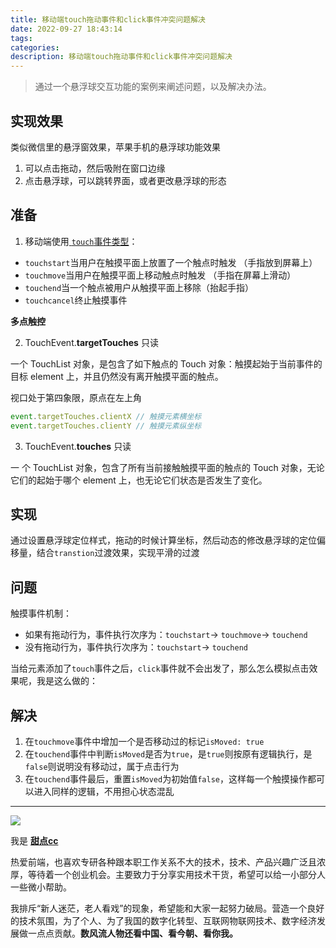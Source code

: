 ```yaml
---
title: 移动端touch拖动事件和click事件冲突问题解决
date: 2022-09-27 18:43:14
tags:
categories:
description: 移动端touch拖动事件和click事件冲突问题解决
---
```


> 通过一个悬浮球交互功能的案例来阐述问题，以及解决办法。


## 实现效果

类似微信里的悬浮窗效果，苹果手机的悬浮球功能效果

1. 可以点击拖动，然后吸附在窗口边缘
2. 点击悬浮球，可以跳转界面，或者更改悬浮球的形态


## 准备

1. 移动端使用[ `touch`事件类型](https://developer.mozilla.org/zh-CN/docs/Web/API/TouchEvent)：
- `touchstart`当用户在触摸平面上放置了一个触点时触发 （手指放到屏幕上）
- `touchmove`当用户在触摸平面上移动触点时触发 （手指在屏幕上滑动）
- `touchend`当一个触点被用户从触摸平面上移除（抬起手指）
- `touchcancel`终止触摸事件

**多点触控**

2. TouchEvent.**targetTouches** 只读

一个 TouchList 对象，是包含了如下触点的 Touch 对象：触摸起始于当前事件的目标 element 上，并且仍然没有离开触摸平面的触点。

视口处于第四象限，原点在左上角

```javascript
event.targetTouches.clientX // 触摸元素横坐标
event.targetTouches.clientY // 触摸元素纵坐标
```

3. TouchEvent.**touches** 只读

一 个 TouchList 对象，包含了所有当前接触触摸平面的触点的 Touch 对象，无论它们的起始于哪个 element 上，也无论它们状态是否发生了变化。

## 实现

通过设置悬浮球定位样式，拖动的时候计算坐标，然后动态的修改悬浮球的定位偏移量，结合`transtion`过渡效果，实现平滑的过渡

## 问题

触摸事件机制：

- 如果有拖动行为，事件执行次序为：`touchstart`-> `touchmove`-> `touchend`
- 没有拖动行为，事件执行次序为：`touchstart`-> `touchend`

当给元素添加了`touch`事件之后，`click`事件就不会出发了，那么怎么模拟点击效果呢，我是这么做的：

## 解决

1. 在`touchmove`事件中增加一个是否移动过的标记`isMoved: true`
2. 在`touchend`事件中判断`isMoved`是否为`true`，是`true`则按原有逻辑执行，是`false`则说明没有移动过，属于点击行为
3. 在`touchend`事件最后，重置`isMoved`为初始值`false`，这样每一个触摸操作都可以进入同样的逻辑，不用担心状态混乱

---


![](https://cdn.jsdelivr.net/gh/all-smile/nav@1.0.7/static/images/wind_girl.webp)


我是 [**甜点cc**](https://blog.i-xiao.space/)

热爱前端，也喜欢专研各种跟本职工作关系不大的技术，技术、产品兴趣广泛且浓厚，等待着一个创业机会。主要致力于分享实用技术干货，希望可以给一小部分人一些微小帮助。

我排斥“新人迷茫，老人看戏”的现象，希望能和大家一起努力破局。营造一个良好的技术氛围，为了个人、为了我国的数字化转型、互联网物联网技术、数字经济发展做一点点贡献。**数风流人物还看中国、看今朝、看你我。**